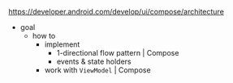 https://developer.android.com/develop/ui/compose/architecture

* goal
  * how to
    * implement
      * 1-directional flow pattern | Compose
      * events & state holders
    * work with `ViewModel` | Compose